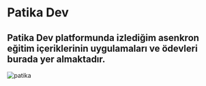 # Patika Dev

## Patika Dev platformunda izlediğim asenkron eğitim içeriklerinin uygulamaları ve ödevleri burada yer almaktadır.

![patika](https://github.com/bedirhanbalci/Patika.dev/assets/61194064/f72917c9-c0f6-4785-9717-d9f4e444ac8f)

